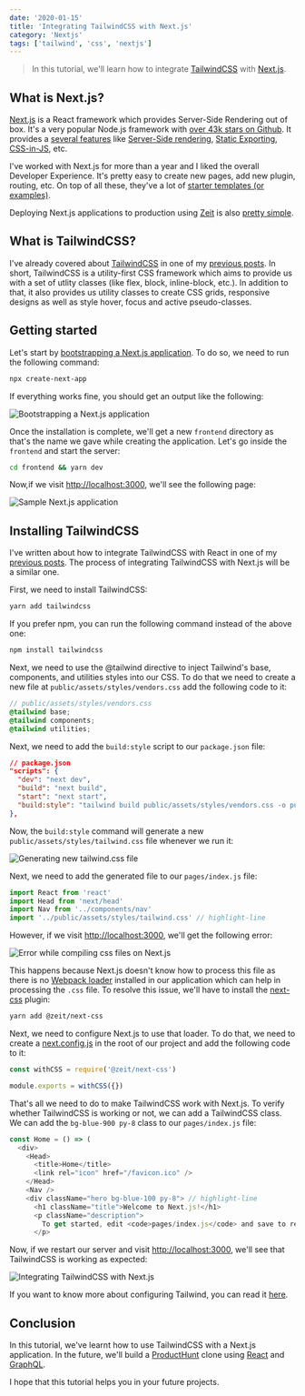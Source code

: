 ```yaml
---
date: '2020-01-15'
title: 'Integrating TailwindCSS with Next.js'
category: 'Nextjs'
tags: ['tailwind', 'css', 'nextjs']
---
```


> In this tutorial, we'll learn how to integrate [TailwindCSS](https://tailwindcss.com/) with [Next.js](https://nextjs.org/).

## What is Next.js?

[Next.js](https://nextjs.org/) is a React framework which provides Server-Side Rendering out of box. It's a very popular Node.js framework with [over 43k stars on Github](https://github.com/zeit/next.js). It provides a [several features](https://nextjs.org/#features) like [Server-Side rendering](https://nextjs.org/features/server-side-rendering), [Static Exporting](https://nextjs.org/features/static-exporting), [CSS-in-JS](https://nextjs.org/features/css-in-js), etc.

I've worked with Next.js for more than a year and I liked the overall Developer Experience. It's pretty easy to create new pages, add new plugin, routing, etc. On top of all these, they've a lot of [starter templates (or examples)](https://github.com/zeit/next.js/tree/canary/examples/).

Deploying Next.js applications to production using [Zeit](https://zeit.co/) is also [pretty simple](https://zeit.co/solutions/nextjs).

## What is TailwindCSS?

I've already covered about [TailwindCSS](https://tailwindcss.com/) in one of my [previous posts](https://www.nirmalyaghosh.com/what-is-tailwind-css). In short, TailwindCSS is a utility-first CSS framework which aims to provide us with a set of utlity classes (like flex, block, inline-block, etc.). In addition to that, it also provides us utility classes to create CSS grids, responsive designs as well as style hover, focus and active pseudo-classes.

## Getting started

Let's start by [bootstrapping a Next.js application](https://github.com/zeit/next.js#setup). To do so, we need to run the following command:

```bash
npx create-next-app
```

If everything works fine, you should get an output like the following:

![Bootstrapping a Next.js application](/images/content/integrating-tailwindcss-with-next-js/1.png)

Once the installation is complete, we'll get a new `frontend` directory as that's the name we gave while creating the application. Let's go inside the `frontend` and start the server:

```bash
cd frontend && yarn dev
```

Now,if we visit [http://localhost:3000](http://localhost:3000/), we'll see the following page:

![Sample Next.js application](/images/content/integrating-tailwindcss-with-next-js/2.png)

## Installing TailwindCSS

I've written about how to integrate TailwindCSS with React in one of my [previous posts](https://www.nirmalyaghosh.com/what-is-tailwind-css). The process of integrating TailwindCSS with Next.js will be a similar one.

First, we need to install TailwindCSS:

```bash
yarn add tailwindcss
```

If you prefer npm, you can run the following command instead of the above one:

```bash
npm install tailwindcss
```

Next, we need to use the @tailwind directive to inject Tailwind's base, components, and utilities styles into our CSS. To do that we need to create a new file at `public/assets/styles/vendors.css` add the following code to it:

```scss
// public/assets/styles/vendors.css
@tailwind base;
@tailwind components;
@tailwind utilities;
```

Next, we need to add the `build:style` script to our `package.json` file:

```json
// package.json
"scripts": {
  "dev": "next dev",
  "build": "next build",
  "start": "next start",
  "build:style": "tailwind build public/assets/styles/vendors.css -o public/assets/styles/tailwind.css" //highlight-line
},
```

Now, the `build:style` command will generate a new `public/assets/styles/tailwind.css` file whenever we run it:

![Generating new tailwind.css file](/images/content/integrating-tailwindcss-with-next-js/3.png)

Next, we need to add the generated file to our `pages/index.js` file:

```js
import React from 'react'
import Head from 'next/head'
import Nav from '../components/nav'
import '../public/assets/styles/tailwind.css' // highlight-line
```

However, if we visit [http://localhost:3000](http://localhost:3000/), we'll get the following error:

![Error while compiling css files on Next.js](/images/content/integrating-tailwindcss-with-next-js/4.png)

This happens because Next.js doesn't know how to process this file as there is no [Webpack loader](https://webpack.js.org/concepts#loaders) installed in our application which can help in processing the `.css` file. To resolve this issue, we'll have to install the [next-css](https://github.com/zeit/next-plugins/tree/master/packages/next-css) plugin:

```bash
yarn add @zeit/next-css
```

Next, we need to configure Next.js to use that loader. To do that, we need to create a [next.config.js](https://nextjs.org/docs/api-reference/next.config.js/custom-webpack-config) in the root of our project and add the following code to it:

```js
const withCSS = require('@zeit/next-css')

module.exports = withCSS({})
```

That's all we need to do to make TailwindCSS work with Next.js. To verify whether TailwindCSS is working or not, we can add a TailwindCSS class. We can add the `bg-blue-900 py-8` class to our `pages/index.js` file:

```js
const Home = () => (
  <div>
    <Head>
      <title>Home</title>
      <link rel="icon" href="/favicon.ico" />
    </Head>
    <Nav />
    <div className="hero bg-blue-100 py-8"> // highlight-line
      <h1 className="title">Welcome to Next.js!</h1>
      <p className="description">
        To get started, edit <code>pages/index.js</code> and save to reload.
      </p>
```

Now, if we restart our server and visit [http://localhost:3000](http://localhost:3000/), we'll see that TailwindCSS is working as expected:

![Integrating TailwindCSS with Next.js](/images/content/integrating-tailwindcss-with-next-js/5.png)

If you want to know more about configuring Tailwind, you can read it [here](https://www.nirmalyaghosh.com/what-is-tailwind-css).

## Conclusion

In this tutorial, we've learnt how to use TailwindCSS with a Next.js application. In the future, we'll build a [ProductHunt](https://www.producthunt.com/) clone using [React](https://reactjs.org/) and [GraphQL](https://graphql.org/).

I hope that this tutorial helps you in your future projects.
